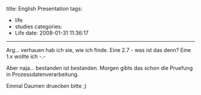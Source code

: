 title: English Presentation
tags:
  - life
  - studies
categories:
  - Life
date: 2008-01-31 11:36:17
---

Arg... verhauen hab ich sie, wie ich finde. Eine 2.7 - was ist das denn? Eine 1.x wollte ich -.-

Aber naja... bestanden ist bestanden. Morgen gibts das schon die Pruefung in Prozessdatenverarbeitung.

Einmal Daumen druecken bitte ;)

